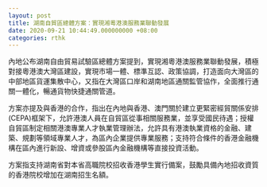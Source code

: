 ```yaml
---
layout: post
title: 湖南自貿區總體方案：實現湘粵港澳服務業聯動發展
date: 2020-09-21 10:44:49.000000000 +08:00
categories: rthk
---
```


內地公布湖南自由貿易試驗區總體方案提到，實現湘粵港澳服務業聯動發展，積極對接粵港澳大灣區建設，實現市場一體、標準互認、政策協調，打造面向大灣區的中部地區貨運集散中心，又指在大灣區口岸和湖南地區通關監管協作，全面推行通關一體化，暢通貨物快捷通關管道。

方案亦提及與香港的合作，指出在內地與香港、澳門關於建立更緊密經貿關係安排(CEPA)框架下，允許港澳人員在自貿區從事相關服務業，並享受國民待遇；授權自貿區制定相關港澳專業人才執業管理辦法，允許具有港澳執業資格的金融、建築、規劃等領域專業人才，為區內企業提供專業服務；支持符合條件的香港金融機構在區內進行新設、增資或參股區內金融機構等直接投資活動。

方案指支持湖南省對本省高職院校招收香港學生實行備案，鼓勵具備內地招收資質的香港院校增加在湖南招生名額。
